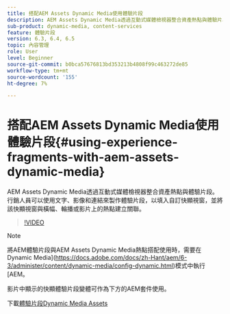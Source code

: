 ```yaml
---
title: 搭配AEM Assets Dynamic Media使用體驗片段
description: AEM Assets Dynamic Media透過互動式媒體檢視器整合資產熱點與體驗片段。 行銷人員可以使用文字、影像和連結來製作體驗片段，以填入自訂快顯視窗，並將該快顯視窗與橫幅、輪播或影片上的熱點建立關聯。
sub-product: dynamic-media, content-services
feature: 體驗片段
version: 6.3, 6.4, 6.5
topic: 內容管理
role: User
level: Beginner
source-git-commit: b0bca57676813bd353213b4808f99c463272de85
workflow-type: tm+mt
source-wordcount: '155'
ht-degree: 7%

---
```



# 搭配AEM Assets Dynamic Media使用體驗片段{#using-experience-fragments-with-aem-assets-dynamic-media}

AEM Assets Dynamic Media透過互動式媒體檢視器整合資產熱點與體驗片段。 行銷人員可以使用文字、影像和連結來製作體驗片段，以填入自訂快顯視窗，並將該快顯視窗與橫幅、輪播或影片上的熱點建立關聯。

>[!VIDEO](https://video.tv.adobe.com/v/22115/?quality=9&learn=on)

>[!NOTE]
>
>將AEM體驗片段與AEM Assets Dynamic Media熱點搭配使用時，需要在Dynamic Media](https://docs.adobe.com/docs/zh-Hant/aem/6-3/administer/content/dynamic-media/config-dynamic.html)模式中執行[AEM。

影片中顯示的快顯體驗片段變體可作為下方的AEM套件使用。

下載[體驗片段Dynamic Media Assets](assets/experience-fragmentsdynamic-mediaassets-100.zip)

